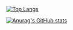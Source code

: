 [![Top Langs](https://github-readme-stats.vercel.app/api/top-langs/?username=RhoSeungA)](https://github.com/RhoSeungA/RhoSeungA)

[![Anurag's GitHub stats](https://github-readme-stats.vercel.app/api?username=RhoSeungA)](https://github.com/RhoSeungA/RhoSeungA)
